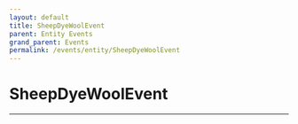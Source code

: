 ```yaml
---
layout: default
title: SheepDyeWoolEvent
parent: Entity Events
grand_parent: Events
permalink: /events/entity/SheepDyeWoolEvent
---
```


# SheepDyeWoolEvent

---
